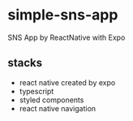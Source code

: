 # simple-sns-app

SNS App by ReactNative with Expo

## stacks

- react native created by expo
- typescript
- styled components
- react native navigation
